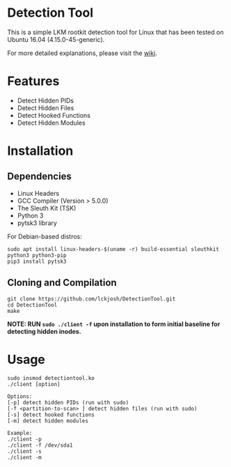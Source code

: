 # Detection Tool
This is a simple LKM rootkit detection tool for Linux that has been tested on Ubuntu 16.04 (4.15.0-45-generic).  

For more detailed explanations, please visit the [wiki](https://github.com/lckjosh/DetectionTool/wiki).

# Features
- Detect Hidden PIDs
- Detect Hidden Files
- Detect Hooked Functions
- Detect Hidden Modules

# Installation

## Dependencies
- Linux Headers 
- GCC Compiler (Version > 5.0.0)
- The Sleuth Kit (TSK) 
- Python 3
- pytsk3 library

For Debian-based distros: 
```
sudo apt install linux-headers-$(uname -r) build-essential sleuthkit python3 python3-pip
pip3 install pytsk3
```
## Cloning and Compilation
```
git clone https://github.com/lckjosh/DetectionTool.git
cd DetectionTool
make
```
__NOTE: RUN `sudo ./client -f` upon installation to form initial baseline for detecting hidden inodes.__
# Usage
```
sudo insmod detectiontool.ko
./client [option]

Options:
[-p] detect hidden PIDs (run with sudo)
[-f <partition-to-scan> ] detect hidden files (run with sudo)
[-s] detect hooked functions
[-m] detect hidden modules

Example:
./client -p
./client -f /dev/sda1 
./client -s
./client -m 
```
